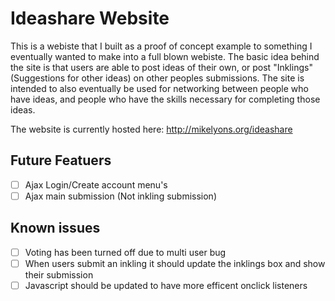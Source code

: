 Ideashare Website
=================

This is a webiste that I built as a proof of concept example to something I 
eventually wanted to make into a full blown webiste. The basic idea behind 
the site is that users are able to post ideas of their own, or post
"Inklings" (Suggestions for other ideas) on other peoples submissions. The
site is intended to also eventually be used for networking between people
who have ideas, and people who have the skills necessary for completing those
ideas.

The website is currently hosted here: http://mikelyons.org/ideashare

Future Featuers
---------------
- [ ] Ajax Login/Create account menu's
- [ ] Ajax main submission (Not inkling submission)

Known issues
------------
- [ ] Voting  has been turned off due to multi user bug
- [ ] When users submit an inkling it should update the inklings box and show their submission
- [ ] Javascript should be updated to have more efficent onclick listeners
